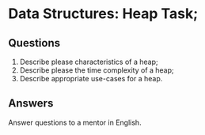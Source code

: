 # Data Structures: Heap Task;

## Questions

1. Describe please characteristics of a heap;
2. Describe please the time complexity of a heap;
3. Describe appropriate use-cases for a heap.

## Answers

Answer questions to a mentor in English.